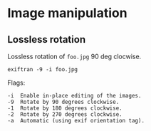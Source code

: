 # Image manipulation


## Lossless rotation

Lossless rotation of `foo.jpg` 90 deg clocwise.

```
exiftran -9 -i foo.jpg
```

Flags:

```
-i  Enable in-place editing of the images.
-9  Rotate by 90 degrees clockwise.
-1  Rotate by 180 degrees clockwise.
-2  Rotate by 270 degrees clockwise.
-a  Automatic (using exif orientation tag).
```
